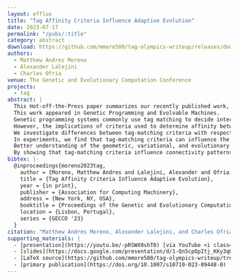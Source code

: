 ```yaml
---
layout: efflux
title: "Tag Affinity Criteria Influence Adaptive Evolution"
date: 2023-07-17
permalink: "/pubs/:title"
category: abstract
download: https://github.com/mmore500/tag-olympics-writeup/releases/download/v2.1.2/tag-olympics-writeup.pdf
authors:
  - Matthew Andres Moreno
  - Alexander Lalejini
  - Charles Ofria
venue: The Genetic and Evolutionary Computation Conference
projects:
  - tag
abstract: |
  This Hot-off-the-Press paper summarizes our recently published work, "Matchmaker, Matchmaker, Make Me a Match: Geometric, Variational, and Evolutionary Implications of Criteria for Tag Affinity."
  This work appeared in Genetic Programming and Evolvable Machines.
  Genetic programming systems commonly use tag matching to decide interactions between system components.
  However, the implications of criteria used to determine affinity between tags with respect evolutionary dynamics have not been directly studied.
  We investigate differences between tag-matching criteria with respect to geometric constraint and variation generated under mutation.
  In experiments, we find that tag-matching criteria can influence the rate of adaptive evolution and the quality of evolved solutions.
  Better understanding of the geometric, variational, and evolutionary properties of tag-matching criteria will facilitate more effective incorporation of tag matching into genetic programming systems.
  By showing that tag-matching criteria influence connectivity patterns and evolutionary dynamics, our findings also raise fundamental questions about the properties of tag-matching systems in nature.
bibtex: |-
  @inproceedings{moreno2023tag,
    author = {Moreno, Matthew Andres and Lalejini, Alexander and Ofria, Charles},
    title = {Tag Affinity Criteria Influence Adaptive Evolution},
    year = {in print},
    publisher = {Association for Computing Machinery},
    address = {New York, NY, USA},
    booktitle = {Proceedings of the Genetic and Evolutionary Computation Conference Companion},
    location = {Lisbon, Portugal},
    series = {GECCO '23}
  }
citation: "Matthew Andres Moreno, Alexander Lalejini, and Charles Ofria. 2023. Tag Affinity Criteria Influence Adaptive Evolution. In Proceedings of the Genetic and Evolutionary Computation Conference Companion (GECCO '22). Association for Computing Machinery, New York, NY, USA."
supporting_materials: |
  - [presentation](https://youtu.be/-pRSWX0shT0) [via YouTube <i class="icon-video"></i>](https://youtube.com)
  - [slides](https://docs.google.com/presentation/d/1-Qn5cpOpItj_KKy3qO4QXui3PJjn7eCRVRwRc0XkChk/) [via Google Slides](https://workspace.google.com/products/slides/)
  - [LaTeX source](https://github.com/mmore500/tag-olympics-writeup/tree/v2.1.2) [via GitHub <i class="icon-github-1"></i>](https://github.com/)
  - [primary publication](https://doi.org/10.1007/s10710-023-09448-0)
---
```

